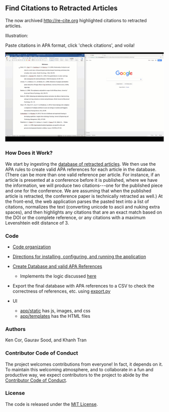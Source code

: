 ## Find Citations to Retracted Articles

The now archived http://re-cite.org highlighted citations to retracted articles. 

Illustration:

Paste citations in APA format, click 'check citations', and voila!

![Illustration](https://github.com/recite/re-cite.org/blob/master/re-cite.gif)

### How Does it Work?

We start by ingesting the [database of retracted articles](https://github.com/recite/retracted_article_database). We then use the APA rules to create valid APA references for each article in the database. (There can be more than one valid reference per article. For instance, if an article is presented at a conference before it is published, where we have the information, we will produce two citations---one for the published piece and one for the conference. We are assuming that when the published article is retracted, the conference paper is technically retracted as well.) At the front-end, the web application parses the pasted text into a list of citations, normalizes the text (converting unicode to ascii and nuking extra spaces), and then highlights any citations that are an exact match based on the DOI or the complete reference, or any citations with a maximum Levenshtein edit distance of 3.  

### Code

* [Code organization](docs/code_structure.md)

* [Directions for installing, configuring, and running the application](docs/install_run_configure.md)

* [Create Database and valid APA References](freshdb.py)
    - Implements the logic discussed [here](docs/create_apa_cites.md)

* Export the final database with APA references to a CSV to check the correctness of references, etc. using [export.py](export.py)

* UI
    - [app/static](app/static) has js, images, and css
    - [app/templates](app/templates) has the HTML files

### Authors

Ken Cor, Gaurav Sood, and Khanh Tran

### Contributor Code of Conduct

The project welcomes contributions from everyone! In fact, it depends on it. To maintain this welcoming atmosphere, and to collaborate in a fun and productive way, we expect contributors to the project to abide by the [Contributor Code of Conduct](https://www.contributor-covenant.org/version/1/4/code-of-conduct).

### License

The code is released under the [MIT License](https://opensource.org/licenses/MIT).
